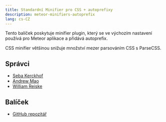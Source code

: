 ```yaml
---
title: Standardní Minifier pro CSS + autoprefixy
description: meteor-minifiers-autoprefix
lang: cs-CZ
---
```


Tento balíček poskytuje minifier plugin, který se ve výchozím nastavení používá pro Meteor aplikace a přidává autoprefix.

CSS minifier většinou snižuje množství mezer parsováním CSS s ParseCSS.

## Správci
* [Seba Kerckhof](https://github.com/sebakerckhof)
* [Andrew Mao](https://github.com/mizzao)
* [William Reiske](https://github.com/sponsors/wreiske)

## Balíček
* [GitHub repozitář](https://github.com/Meteor-Community-Packages/meteor-minifiers-autoprefix)

